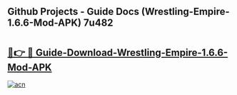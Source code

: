 ## Github Projects - Guide Docs (Wrestling-Empire-1.6.6-Mod-APK) 7u482

# <h2><a href="https://apkcomod.com?title=Wrestling-Empire-1.6.6-Mod-APK">🔗👉 🔴 Guide-Download-Wrestling-Empire-1.6.6-Mod-APK </a></h2>

[![acn](https://github.com/user-attachments/assets/0f9c940e-d8b0-45ae-aac7-cd30a18b3e1c)](https://apkcomod.com?title=Wrestling-Empire-1.6.6-Mod-APK)

